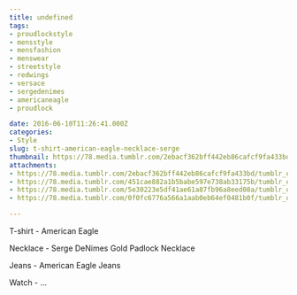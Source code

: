 ```yaml
---
title: undefined
tags:
- proudlockstyle
- mensstyle
- mensfashion
- menswear
- streetstyle
- redwings
- versace
- sergedenimes
- americaneagle
- proudlock

date: 2016-06-10T11:26:41.000Z
categories:
- Style
slug: t-shirt-american-eagle-necklace-serge
thumbnail: https://78.media.tumblr.com/2ebacf362bff442eb86cafcf9fa433bd/tumblr_o8jzex4OtT1rhrm24o1_1280.jpg
attachments:
- https://78.media.tumblr.com/2ebacf362bff442eb86cafcf9fa433bd/tumblr_o8jzex4OtT1rhrm24o1_1280.jpg
- https://78.media.tumblr.com/451cae882a1b5babe597e738ab33175b/tumblr_o8jzex4OtT1rhrm24o2_1280.jpg
- https://78.media.tumblr.com/5e30223e5df41ae61a87fb96a8eed08a/tumblr_o8jzex4OtT1rhrm24o3_1280.jpg
- https://78.media.tumblr.com/0f0fc6776a566a1aab0eb64ef0481b0f/tumblr_o8jzex4OtT1rhrm24o4_1280.jpg

---
```


T-shirt -  American Eagle 

  Necklace -  Serge DeNimes Gold Padlock Necklace 

  Jeans -  American Eagle Jeans 

  Watch - ...
